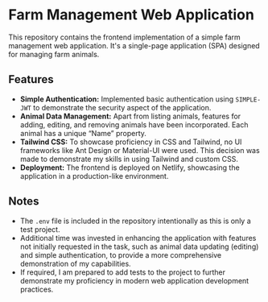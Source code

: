 # Farm Management Web Application

This repository contains the frontend implementation of a simple farm management web application. It's a single-page application (SPA) designed for managing farm animals.

## Features

- **Simple Authentication:** Implemented basic authentication using `SIMPLE-JWT` to demonstrate the security aspect of the application.
- **Animal Data Management:** Apart from listing animals, features for adding, editing, and removing animals have been incorporated. Each animal has a unique “Name” property.
- **Tailwind CSS:** To showcase proficiency in CSS and Tailwind, no UI frameworks like Ant Design or Material-UI were used. This decision was made to demonstrate my skills in using Tailwind and custom CSS.
- **Deployment:** The frontend is deployed on Netlify, showcasing the application in a production-like environment.

## Notes

- The `.env` file is included in the repository intentionally as this is only a test project.
- Additional time was invested in enhancing the application with features not initially requested in the task, such as animal data updating (editing) and simple authentication, to provide a more comprehensive demonstration of my capabilities.
- If required, I am prepared to add tests to the project to further demonstrate my proficiency in modern web application development practices.
